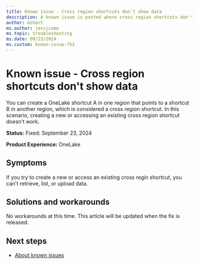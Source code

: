 ```yaml
---
title: Known issue - Cross region shortcuts don't show data
description: A known issue is posted where cross region shortcuts don't show data.
author: mihart
ms.author: jessicamo
ms.topic: troubleshooting  
ms.date: 09/23/2024
ms.custom: known-issue-752
---
```


# Known issue - Cross region shortcuts don't show data

You can create a OneLake shortcut A in one region that points to a shortcut B in another region, which is considered a cross region shortcut. In this scenario, creating a new or accessing an existing cross region shortcut doesn't work.

**Status:** Fixed: September 23, 2024

**Product Experience:** OneLake

## Symptoms

If you try to create a new or access an existing cross regin shortcut, you can't retrieve, list, or upload data.

## Solutions and workarounds

No workarounds at this time. This article will be updated when the fix is released.

## Next steps

- [About known issues](https://support.fabric.microsoft.com/known-issues)
